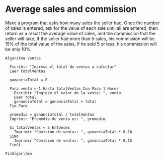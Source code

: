 # Average sales and commission

Make a program that asks how many sales the seller had, Once the number of sales is entered, ask for the value of each sale until all are entered, then return as a result the average value of sales, and the commission that the seller will take, If the seller had more than 5 sales, his commission will be 15% of the total value of the sales, if he sold 5 or less, his commission will be only 10%.



    Algoritmo ventas

      Escribir "Ingrese el total de ventas a calcular"
      Leer totalVentas

      gananciaTotal = 0

      Para venta <-1 Hasta totalVentas Con Paso 1 Hacer
        Escribir "Ingrese el valor de la venta: ", venta
        Leer total
        gananciaTotal = gananciaTotal + total
      Fin Para

      promedio = gananciaTotal / totalVentas
      Imprimir "Promedio de venta es: ", promedio

      Si totalVentas < 5 Entonces
        Imprimir "Comision de ventas: ", gananciaTotal * 0.10
      SiNo
        Imprimir "Comision de ventas: ", gananciaTotal * 0.15
      FinSi

    FinAlgoritmo
